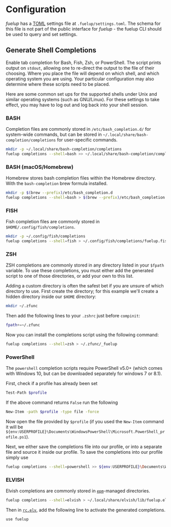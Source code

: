# Configuration

_fuelup_ has a [TOML](https://github.com/toml-lang/toml) settings file at
`.fuelup/settings.toml`. The schema for this file is not part of the public
interface for _fuelup_ - the fuelup CLI should be used to query and set settings.

## Generate Shell Completions

Enable tab completion for Bash, Fish, Zsh, or PowerShell. The script prints output on `stdout`,
allowing one to re-direct the output to the file of their choosing. Where you place the file will
depend on which shell, and which operating system you are using. Your particular configuration may
also determine where these scripts need to be placed.

Here are some common set ups for the supported shells under Unix and similar operating systems
(such as GNU/Linux). For these settings to take effect, you may have to log out and log back into
your shell session.

### BASH

Completion files are commonly stored in `/etc/bash_completion.d/` for system-wide commands, but can
be stored in `~/.local/share/bash-completion/completions` for user-specific commands.

```sh
mkdir -p ~/.local/share/bash-completion/completions
fuelup completions --shell=bash >> ~/.local/share/bash-completion/completions/fuelup
```

### BASH (macOS/Homebrew)

Homebrew stores bash completion files within the Homebrew directory. With the `bash-completion` brew
formula installed.

```sh
mkdir -p $(brew --prefix)/etc/bash_completion.d
fuelup completions --shell=bash > $(brew --prefix)/etc/bash_completion.d/fuelup.bash-completion
```

### FISH

Fish completion files are commonly stored in `$HOME/.config/fish/completions`.

```sh
mkdir -p ~/.config/fish/completions
fuelup completions --shell=fish > ~/.config/fish/completions/fuelup.fish
```

### ZSH

ZSH completions are commonly stored in any directory listed in your `$fpath` variable. To use these
completions, you must either add the generated script to one of those directories, or add your own
to this list.

Adding a custom directory is often the safest bet if you are unsure of which directory to use. First
create the directory; for this example we'll create a hidden directory inside our `$HOME` directory:

```sh
mkdir ~/.zfunc
```

Then add the following lines to your `.zshrc` just before `compinit`:

```sh
fpath+=~/.zfunc
```

Now you can install the completions script using the following command:

```sh
fuelup completions --shell=zsh > ~/.zfunc/_fuelup
```

### PowerShell

The `powershell` completion scripts require PowerShell v5.0+ (which comes with Windows 10, but can be
downloaded separately for windows 7 or 8.1).

First, check if a profile has already been set

```sh
Test-Path $profile
```

If the above command returns `False` run the following

```sh
New-Item -path $profile -type file -force
```

Now open the file provided by `$profile` (if you used the `New-Item` command it will be
`${env:USERPROFILE}\Documents\WindowsPowerShell\Microsoft.PowerShell_profile.ps1`).

Next, we either save the completions file into our profile, or into a separate file and source it
inside our profile. To save the completions into our profile simply use

```sh
fuelup completions --shell=powershell >> ${env:USERPROFILE}\Documents\WindowsPowerShell\Microsoft.PowerShell_profile.ps1
```

### ELVISH

Elvish completions are commonly stored in [`epm`](https://elv.sh/ref/epm.html#the-epm-managed-directory)-managed
directories.

```sh
fuelup completions --shell=elvish > ~/.local/share/elvish/lib/fuelup.elv
```

Then in [`rc.elv`](https://elv.sh/ref/command.html#rc-file), add the following line to activate the
generated completions.

```sh
use fuelup
```
